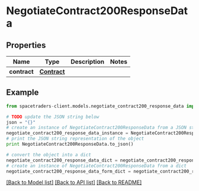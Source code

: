 # NegotiateContract200ResponseData


## Properties

Name | Type | Description | Notes
------------ | ------------- | ------------- | -------------
**contract** | [**Contract**](Contract.md) |  | 

## Example

```python
from spacetraders-client.models.negotiate_contract200_response_data import NegotiateContract200ResponseData

# TODO update the JSON string below
json = "{}"
# create an instance of NegotiateContract200ResponseData from a JSON string
negotiate_contract200_response_data_instance = NegotiateContract200ResponseData.from_json(json)
# print the JSON string representation of the object
print NegotiateContract200ResponseData.to_json()

# convert the object into a dict
negotiate_contract200_response_data_dict = negotiate_contract200_response_data_instance.to_dict()
# create an instance of NegotiateContract200ResponseData from a dict
negotiate_contract200_response_data_form_dict = negotiate_contract200_response_data.from_dict(negotiate_contract200_response_data_dict)
```
[[Back to Model list]](../README.md#documentation-for-models) [[Back to API list]](../README.md#documentation-for-api-endpoints) [[Back to README]](../README.md)


